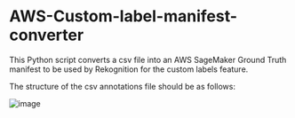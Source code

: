 # AWS-Custom-label-manifest-converter
This Python script converts a csv file into an AWS SageMaker Ground Truth manifest to be used by Rekognition for the custom labels feature.

The structure of the csv annotations file should be as follows:

![image](https://user-images.githubusercontent.com/15978111/232622252-2a277e7e-8a80-44b0-a62c-e7b4b863104c.png)
